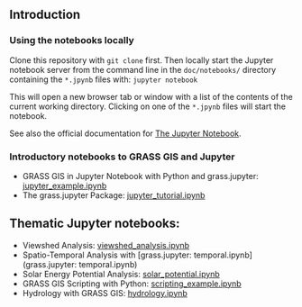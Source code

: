 ## Introduction

### Using the notebooks locally

Clone this repository with `git clone` first. Then locally start the Jupyter notebook
server from the command line in the `doc/notebooks/` directory containing the `*.jpynb` files with:
`jupyter notebook`

This will open a new browser tab or window with a list of the contents of the current
working directory. Clicking on one of the `*.jpynb` files will start the notebook.

See also the official documentation for [The Jupyter Notebook](https://jupyter-notebook.readthedocs.io/en/latest/).

### Introductory notebooks to GRASS GIS and Jupyter

   - GRASS GIS in Jupyter Notebook with Python and grass.jupyter: [jupyter_example.ipynb](jupyter_example.ipynb)
   - The grass.jupyter Package: [jupyter_tutorial.ipynb](jupyter_tutorial.ipynb)

## Thematic Jupyter notebooks:

   - Viewshed Analysis: [viewshed_analysis.ipynb](viewshed_analysis.ipynb)
   - Spatio-Temporal Analysis with [grass.jupyter: temporal.ipynb](grass.jupyter: temporal.ipynb)
   - Solar Energy Potential Analysis: [solar_potential.ipynb](solar_potential.ipynb)
   - GRASS GIS Scripting with Python: [scripting_example.ipynb](scripting_example.ipynb)
   - Hydrology with GRASS GIS: [hydrology.ipynb](hydrology.ipynb)

